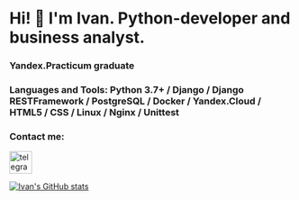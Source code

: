 # Hi! 👋 I'm Ivan. Python-developer and business analyst.

### Yandex.Practicum graduate

### Languages and Tools: Python 3.7+ / Django / Django RESTFramework / PostgreSQL / Docker / Yandex.Cloud / HTML5 / CSS / Linux / Nginx / Unittest

### Contact me:
[<img src='https://cdn.jsdelivr.net/npm/simple-icons@3.0.1/icons/telegram.svg' alt='telegram' height='40'>](http://t-do.ru/banes31)

[![Ivan's GitHub stats](https://github-readme-stats.vercel.app/api?username=Banes31)](https://github.com/Banes31/github-readme-stats)
